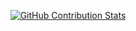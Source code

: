 <div align="center">

[![GitHub Contribution Stats](https://github-contribution-stats.vercel.app/api/?username=x6txy&show_icons=true&hide_border=true&theme=tokyonight)](https://github.com/LordDashMe/github-contribution-stats/)

</div>
